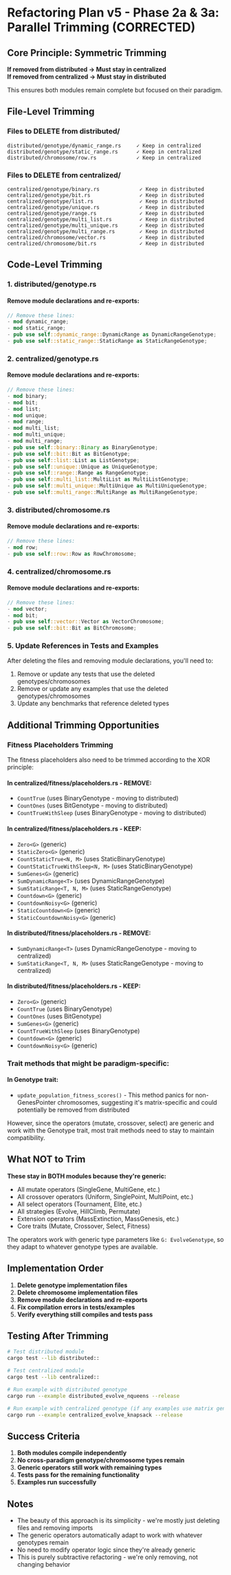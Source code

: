 # Refactoring Plan v5 - Phase 2a & 3a: Parallel Trimming (CORRECTED)

## Core Principle: Symmetric Trimming

**If removed from distributed → Must stay in centralized**  
**If removed from centralized → Must stay in distributed**

This ensures both modules remain complete but focused on their paradigm.

## File-Level Trimming

### Files to DELETE from distributed/
```
distributed/genotype/dynamic_range.rs     ✓ Keep in centralized
distributed/genotype/static_range.rs      ✓ Keep in centralized  
distributed/chromosome/row.rs             ✓ Keep in centralized
```

### Files to DELETE from centralized/
```
centralized/genotype/binary.rs             ✓ Keep in distributed
centralized/genotype/bit.rs                ✓ Keep in distributed
centralized/genotype/list.rs               ✓ Keep in distributed
centralized/genotype/unique.rs             ✓ Keep in distributed
centralized/genotype/range.rs              ✓ Keep in distributed
centralized/genotype/multi_list.rs         ✓ Keep in distributed
centralized/genotype/multi_unique.rs       ✓ Keep in distributed
centralized/genotype/multi_range.rs        ✓ Keep in distributed
centralized/chromosome/vector.rs           ✓ Keep in distributed
centralized/chromosome/bit.rs              ✓ Keep in distributed
```

## Code-Level Trimming

### 1. distributed/genotype.rs

#### Remove module declarations and re-exports:
```rust
// Remove these lines:
- mod dynamic_range;
- mod static_range;
- pub use self::dynamic_range::DynamicRange as DynamicRangeGenotype;
- pub use self::static_range::StaticRange as StaticRangeGenotype;
```

### 2. centralized/genotype.rs

#### Remove module declarations and re-exports:
```rust
// Remove these lines:
- mod binary;
- mod bit;
- mod list;
- mod unique;
- mod range;
- mod multi_list;
- mod multi_unique;
- mod multi_range;
- pub use self::binary::Binary as BinaryGenotype;
- pub use self::bit::Bit as BitGenotype;
- pub use self::list::List as ListGenotype;
- pub use self::unique::Unique as UniqueGenotype;
- pub use self::range::Range as RangeGenotype;
- pub use self::multi_list::MultiList as MultiListGenotype;
- pub use self::multi_unique::MultiUnique as MultiUniqueGenotype;
- pub use self::multi_range::MultiRange as MultiRangeGenotype;
```

### 3. distributed/chromosome.rs

#### Remove module declarations and re-exports:
```rust
// Remove these lines:
- mod row;
- pub use self::row::Row as RowChromosome;
```

### 4. centralized/chromosome.rs

#### Remove module declarations and re-exports:
```rust
// Remove these lines:
- mod vector;
- mod bit;
- pub use self::vector::Vector as VectorChromosome;
- pub use self::bit::Bit as BitChromosome;
```

### 5. Update References in Tests and Examples

After deleting the files and removing module declarations, you'll need to:
1. Remove or update any tests that use the deleted genotypes/chromosomes
2. Remove or update any examples that use the deleted genotypes/chromosomes
3. Update any benchmarks that reference deleted types

## Additional Trimming Opportunities

### Fitness Placeholders Trimming

The fitness placeholders also need to be trimmed according to the XOR principle:

#### In centralized/fitness/placeholders.rs - REMOVE:
- `CountTrue` (uses BinaryGenotype - moving to distributed)
- `CountOnes` (uses BitGenotype - moving to distributed)  
- `CountTrueWithSleep` (uses BinaryGenotype - moving to distributed)

#### In centralized/fitness/placeholders.rs - KEEP:
- `Zero<G>` (generic)
- `StaticZero<G>` (generic)
- `CountStaticTrue<N, M>` (uses StaticBinaryGenotype)
- `CountStaticTrueWithSleep<N, M>` (uses StaticBinaryGenotype)
- `SumGenes<G>` (generic)
- `SumDynamicRange<T>` (uses DynamicRangeGenotype)
- `SumStaticRange<T, N, M>` (uses StaticRangeGenotype)
- `Countdown<G>` (generic)
- `CountdownNoisy<G>` (generic)
- `StaticCountdown<G>` (generic)
- `StaticCountdownNoisy<G>` (generic)

#### In distributed/fitness/placeholders.rs - REMOVE:
- `SumDynamicRange<T>` (uses DynamicRangeGenotype - moving to centralized)
- `SumStaticRange<T, N, M>` (uses StaticRangeGenotype - moving to centralized)

#### In distributed/fitness/placeholders.rs - KEEP:
- `Zero<G>` (generic)
- `CountTrue` (uses BinaryGenotype)
- `CountOnes` (uses BitGenotype)
- `SumGenes<G>` (generic)
- `CountTrueWithSleep` (uses BinaryGenotype)
- `Countdown<G>` (generic)
- `CountdownNoisy<G>` (generic)

### Trait methods that might be paradigm-specific:

#### In Genotype trait:
- `update_population_fitness_scores()` - This method panics for non-GenesPointer chromosomes, suggesting it's matrix-specific and could potentially be removed from distributed

However, since the operators (mutate, crossover, select) are generic and work with the Genotype trait, most trait methods need to stay to maintain compatibility.

## What NOT to Trim

**These stay in BOTH modules because they're generic:**
- All mutate operators (SingleGene, MultiGene, etc.)
- All crossover operators (Uniform, SinglePoint, MultiPoint, etc.)
- All select operators (Tournament, Elite, etc.)
- All strategies (Evolve, HillClimb, Permutate)
- Extension operators (MassExtinction, MassGenesis, etc.)
- Core traits (Mutate, Crossover, Select, Fitness)

The operators work with generic type parameters like `G: EvolveGenotype`, so they adapt to whatever genotype types are available.

## Implementation Order

1. **Delete genotype implementation files**
2. **Delete chromosome implementation files**
3. **Remove module declarations and re-exports**
4. **Fix compilation errors in tests/examples**
5. **Verify everything still compiles and tests pass**

## Testing After Trimming

```bash
# Test distributed module
cargo test --lib distributed::

# Test centralized module  
cargo test --lib centralized::

# Run example with distributed genotype
cargo run --example distributed_evolve_nqueens --release

# Run example with centralized genotype (if any examples use matrix genotypes)
cargo run --example centralized_evolve_knapsack --release
```

## Success Criteria

1. **Both modules compile independently**
2. **No cross-paradigm genotype/chromosome types remain**
3. **Generic operators still work with remaining types**
4. **Tests pass for the remaining functionality**
5. **Examples run successfully**

## Notes

- The beauty of this approach is its simplicity - we're mostly just deleting files and removing imports
- The generic operators automatically adapt to work with whatever genotypes remain
- No need to modify operator logic since they're already generic
- This is purely subtractive refactoring - we're only removing, not changing behavior
